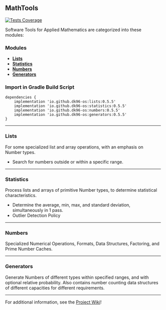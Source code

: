 ## MathTools
[![Tests Coverage](https://github.com/DK96-OS/MathTools/actions/workflows/ci_run.yml/badge.svg?branch=master)](https://github.com/DK96-OS/MathTools/actions/workflows/ci_run.yml)

Software Tools for Applied Mathematics are categorized into these modules:
### Modules
- [__Lists__](https://github.com/DK96-OS/MathTools/wiki/Lists-Module)
- [__Statistics__](https://github.com/DK96-OS/MathTools/wiki/Statistics-Module)
- [__Numbers__](https://github.com/DK96-OS/MathTools/wiki/Numbers-Module)
- [__Generators__](https://github.com/DK96-OS/MathTools/wiki/Generators-Module)

### Import in Gradle Build Script
	dependencies {  
		implementation 'io.github.dk96-os:lists:0.5.5'
		implementation 'io.github.dk96-os:statistics:0.5.5'
		implementation 'io.github.dk96-os:numbers:0.5.5'
		implementation 'io.github.dk96-os:generators:0.5.5'
	}

___

### Lists
For some specialized list and array operations, with an emphasis on Number types.
- Search for numbers outside or within a specific range.

___

### Statistics
Process lists and arrays of primitive Number types, to determine statistical characteristics.
- Determine the average, min, max, and standard deviation, simultaneously in 1 pass.
- Outlier Detection Policy

___

### Numbers
Specialized Numerical Operations, Formats, Data Structures, Factoring, and Prime Number Caches.

___

### Generators
Generate Numbers of different types within specified ranges, and with optional relative probability. Also contains number counting data structures of different capacities for different requirements.

____
For additional information, see the [Project Wiki](https://github.com/DK96-OS/MathTools/wiki)!
